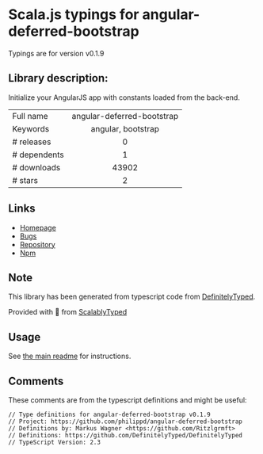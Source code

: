 
# Scala.js typings for angular-deferred-bootstrap

Typings are for version v0.1.9

## Library description:
Initialize your AngularJS app with constants loaded from the back-end.

|                    |                 |
| ------------------ | :-------------: |
| Full name          | angular-deferred-bootstrap |
| Keywords           | angular, bootstrap |
| # releases         | 0 |
| # dependents       | 1 |
| # downloads        | 43902 |
| # stars            | 2 |

## Links
- [Homepage](https://github.com/philippd/angular-deferred-bootstrap)
- [Bugs](https://github.com/philippd/angular-deferred-bootstrap/issues)
- [Repository](https://github.com/philippd/angular-deferred-bootstrap)
- [Npm](https://www.npmjs.com/package/angular-deferred-bootstrap)
    


## Note
This library has been generated from typescript code from [DefinitelyTyped](https://definitelytyped.org).

Provided with :purple_heart: from [ScalablyTyped](https://github.com/oyvindberg/ScalablyTyped)

## Usage
See [the main readme](../../readme.md) for instructions.

## Comments

These comments are from the typescript definitions and might be useful:
```
// Type definitions for angular-deferred-bootstrap v0.1.9
// Project: https://github.com/philippd/angular-deferred-bootstrap
// Definitions by: Markus Wagner <https://github.com/Ritzlgrmft>
// Definitions: https://github.com/DefinitelyTyped/DefinitelyTyped
// TypeScript Version: 2.3

```

